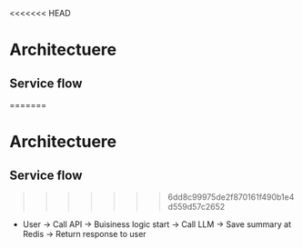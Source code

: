 <<<<<<< HEAD
# Architectuere

## Service flow
=======
# Architectuere

## Service flow
>>>>>>> 6dd8c99975de2f870161f490b1e4d559d57c2652
- User -> Call API -> Buisiness logic start -> Call LLM -> Save summary at Redis -> Return response to user 